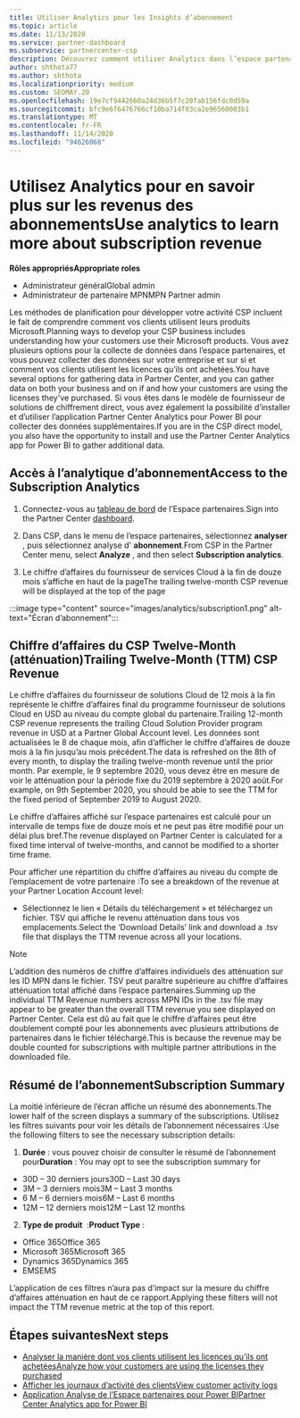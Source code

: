 ```yaml
---
title: Utiliser Analytics pour les Insights d’abonnement
ms.topic: article
ms.date: 11/13/2020
ms.service: partner-dashboard
ms.subservice: partnercenter-csp
description: Découvrez comment utiliser Analytics dans l’espace partenaires pour mieux comprendre votre activité et comment vos clients utilisent les licences que vous avez achetées.
author: shthota77
ms.author: shthota
ms.localizationpriority: medium
ms.custom: SEOMAY.20
ms.openlocfilehash: 19e7cf9442660a24d36b5f7c20fab156fdc0d59a
ms.sourcegitcommit: bfc9e6f6476766cf10ba714f03ca2e96560003b1
ms.translationtype: MT
ms.contentlocale: fr-FR
ms.lasthandoff: 11/14/2020
ms.locfileid: "94626068"
---
```

# <a name="use-analytics-to-learn-more-about-subscription-revenue"></a><span data-ttu-id="1ea9e-103">Utilisez Analytics pour en savoir plus sur les revenus des abonnements</span><span class="sxs-lookup"><span data-stu-id="1ea9e-103">Use analytics to learn more about subscription revenue</span></span>

<span data-ttu-id="1ea9e-104">**Rôles appropriés**</span><span class="sxs-lookup"><span data-stu-id="1ea9e-104">**Appropriate roles**</span></span>

- <span data-ttu-id="1ea9e-105">Administrateur général</span><span class="sxs-lookup"><span data-stu-id="1ea9e-105">Global admin</span></span>
- <span data-ttu-id="1ea9e-106">Administrateur de partenaire MPN</span><span class="sxs-lookup"><span data-stu-id="1ea9e-106">MPN Partner admin</span></span>

<span data-ttu-id="1ea9e-107">Les méthodes de planification pour développer votre activité CSP incluent le fait de comprendre comment vos clients utilisent leurs produits Microsoft.</span><span class="sxs-lookup"><span data-stu-id="1ea9e-107">Planning ways to develop your CSP business includes understanding how your customers use their Microsoft products.</span></span> <span data-ttu-id="1ea9e-108">Vous avez plusieurs options pour la collecte de données dans l’espace partenaires, et vous pouvez collecter des données sur votre entreprise et sur si et comment vos clients utilisent les licences qu’ils ont achetées.</span><span class="sxs-lookup"><span data-stu-id="1ea9e-108">You have several options for gathering data in Partner Center, and you can gather data on both your business and on if and how your customers are using the licenses they've purchased.</span></span> <span data-ttu-id="1ea9e-109">Si vous êtes dans le modèle de fournisseur de solutions de chiffrement direct, vous avez également la possibilité d’installer et d’utiliser l’application Partner Center Analytics pour Power BI pour collecter des données supplémentaires.</span><span class="sxs-lookup"><span data-stu-id="1ea9e-109">If you are in the CSP direct model, you also have the opportunity to install and use the Partner Center Analytics app for Power BI to gather additional data.</span></span>

## <a name="access-to-the-subscription-analytics"></a><span data-ttu-id="1ea9e-110">Accès à l’analytique d’abonnement</span><span class="sxs-lookup"><span data-stu-id="1ea9e-110">Access to the Subscription Analytics</span></span>

1. <span data-ttu-id="1ea9e-111">Connectez-vous au [tableau de bord](https://partner.microsoft.com/dashboard/home) de l’Espace partenaires.</span><span class="sxs-lookup"><span data-stu-id="1ea9e-111">Sign into the Partner Center [dashboard](https://partner.microsoft.com/dashboard/home).</span></span>
1. <span data-ttu-id="1ea9e-112">Dans CSP, dans le menu de l’espace partenaires, sélectionnez **analyser** , puis sélectionnez analyse d' **abonnement**.</span><span class="sxs-lookup"><span data-stu-id="1ea9e-112">From CSP in the Partner Center menu, select **Analyze** , and then select **Subscription analytics**.</span></span>

1. <span data-ttu-id="1ea9e-113">Le chiffre d’affaires du fournisseur de services Cloud à la fin de douze mois s’affiche en haut de la page</span><span class="sxs-lookup"><span data-stu-id="1ea9e-113">The trailing twelve-month CSP revenue will be displayed at the top of the page</span></span>

:::image type="content" source="images/analytics/subscription1.png" alt-text="Écran d’abonnement":::

## <a name="trailing-twelve-month-ttm-csp-revenue"></a><span data-ttu-id="1ea9e-115">Chiffre d’affaires du CSP Twelve-Month (atténuation)</span><span class="sxs-lookup"><span data-stu-id="1ea9e-115">Trailing Twelve-Month (TTM) CSP Revenue</span></span>

<span data-ttu-id="1ea9e-116">Le chiffre d’affaires du fournisseur de solutions Cloud de 12 mois à la fin représente le chiffre d’affaires final du programme fournisseur de solutions Cloud en USD au niveau du compte global du partenaire.</span><span class="sxs-lookup"><span data-stu-id="1ea9e-116">Trailing 12-month CSP revenue represents the trailing Cloud Solution Provider program revenue in USD at a Partner Global Account level.</span></span> <span data-ttu-id="1ea9e-117">Les données sont actualisées le 8 de chaque mois, afin d’afficher le chiffre d’affaires de douze mois à la fin jusqu’au mois précédent.</span><span class="sxs-lookup"><span data-stu-id="1ea9e-117">The data is refreshed on the 8th of every month, to display the trailing twelve-month revenue until the prior month.</span></span> <span data-ttu-id="1ea9e-118">Par exemple, le 9 septembre 2020, vous devez être en mesure de voir le atténuation pour la période fixe du 2019 septembre à 2020 août.</span><span class="sxs-lookup"><span data-stu-id="1ea9e-118">For example, on 9th September 2020, you should be able to see the TTM for the fixed period of September 2019 to August 2020.</span></span>

<span data-ttu-id="1ea9e-119">Le chiffre d’affaires affiché sur l’espace partenaires est calculé pour un intervalle de temps fixe de douze mois et ne peut pas être modifié pour un délai plus bref.</span><span class="sxs-lookup"><span data-stu-id="1ea9e-119">The revenue displayed on Partner Center is calculated for a fixed time interval of twelve-months, and cannot be modified to a shorter time frame.</span></span>

<span data-ttu-id="1ea9e-120">Pour afficher une répartition du chiffre d’affaires au niveau du compte de l’emplacement de votre partenaire :</span><span class="sxs-lookup"><span data-stu-id="1ea9e-120">To see a breakdown of the revenue at your Partner Location Account level:</span></span>

- <span data-ttu-id="1ea9e-121">Sélectionnez le lien « Détails du téléchargement » et téléchargez un fichier. TSV qui affiche le revenu atténuation dans tous vos emplacements.</span><span class="sxs-lookup"><span data-stu-id="1ea9e-121">Select the ‘Download Details’ link and download a .tsv file that displays the TTM revenue across all your locations.</span></span>

>[!NOTE] 
><span data-ttu-id="1ea9e-122">L’addition des numéros de chiffre d’affaires individuels des atténuation sur les ID MPN dans le fichier. TSV peut paraître supérieure au chiffre d’affaires atténuation total affiché dans l’espace partenaires.</span><span class="sxs-lookup"><span data-stu-id="1ea9e-122">Summing up the individual TTM Revenue numbers across MPN IDs in the .tsv file may appear to be greater than the overall TTM revenue you see displayed on Partner Center.</span></span> <span data-ttu-id="1ea9e-123">Cela est dû au fait que le chiffre d’affaires peut être doublement compté pour les abonnements avec plusieurs attributions de partenaires dans le fichier téléchargé.</span><span class="sxs-lookup"><span data-stu-id="1ea9e-123">This is because the revenue may be double counted for subscriptions with multiple partner attributions in the downloaded file.</span></span>

## <a name="subscription-summary"></a><span data-ttu-id="1ea9e-124">Résumé de l’abonnement</span><span class="sxs-lookup"><span data-stu-id="1ea9e-124">Subscription Summary</span></span>

<span data-ttu-id="1ea9e-125">La moitié inférieure de l’écran affiche un résumé des abonnements.</span><span class="sxs-lookup"><span data-stu-id="1ea9e-125">The lower half of the screen displays a summary of the subscriptions.</span></span> <span data-ttu-id="1ea9e-126">Utilisez les filtres suivants pour voir les détails de l’abonnement nécessaires :</span><span class="sxs-lookup"><span data-stu-id="1ea9e-126">Use the following filters to see the necessary subscription details:</span></span>  

1. <span data-ttu-id="1ea9e-127">**Durée** : vous pouvez choisir de consulter le résumé de l’abonnement pour</span><span class="sxs-lookup"><span data-stu-id="1ea9e-127">**Duration** : You may opt to see the subscription summary for</span></span> 

- <span data-ttu-id="1ea9e-128">30D – 30 derniers jours</span><span class="sxs-lookup"><span data-stu-id="1ea9e-128">30D – Last 30 days</span></span>
- <span data-ttu-id="1ea9e-129">3M – 3 derniers mois</span><span class="sxs-lookup"><span data-stu-id="1ea9e-129">3M – Last 3 months</span></span>
- <span data-ttu-id="1ea9e-130">6 M – 6 derniers mois</span><span class="sxs-lookup"><span data-stu-id="1ea9e-130">6M – Last 6 months</span></span>
- <span data-ttu-id="1ea9e-131">12M – 12 derniers mois</span><span class="sxs-lookup"><span data-stu-id="1ea9e-131">12M – Last 12 months</span></span>

2. <span data-ttu-id="1ea9e-132">**Type de produit**  :</span><span class="sxs-lookup"><span data-stu-id="1ea9e-132">**Product Type** :</span></span>
 
- <span data-ttu-id="1ea9e-133">Office 365</span><span class="sxs-lookup"><span data-stu-id="1ea9e-133">Office 365</span></span>
- <span data-ttu-id="1ea9e-134">Microsoft 365</span><span class="sxs-lookup"><span data-stu-id="1ea9e-134">Microsoft 365</span></span>
- <span data-ttu-id="1ea9e-135">Dynamics 365</span><span class="sxs-lookup"><span data-stu-id="1ea9e-135">Dynamics 365</span></span>
- <span data-ttu-id="1ea9e-136">EMS</span><span class="sxs-lookup"><span data-stu-id="1ea9e-136">EMS</span></span>

<span data-ttu-id="1ea9e-137">L’application de ces filtres n’aura pas d’impact sur la mesure du chiffre d’affaires atténuation en haut de ce rapport.</span><span class="sxs-lookup"><span data-stu-id="1ea9e-137">Applying these filters will not impact the TTM revenue metric at the top of this report.</span></span>


 
## <a name="next-steps"></a><span data-ttu-id="1ea9e-138">Étapes suivantes</span><span class="sxs-lookup"><span data-stu-id="1ea9e-138">Next steps</span></span>

- [<span data-ttu-id="1ea9e-139">Analyser la manière dont vos clients utilisent les licences qu’ils ont achetées</span><span class="sxs-lookup"><span data-stu-id="1ea9e-139">Analyze how your customers are using the licenses they purchased</span></span>](increasing-adoption-and-satisfaction.md)  
- [<span data-ttu-id="1ea9e-140">Afficher les journaux d’activité des clients</span><span class="sxs-lookup"><span data-stu-id="1ea9e-140">View customer activity logs</span></span>](activity-logs.md)
- [<span data-ttu-id="1ea9e-141">Application Analyse de l’Espace partenaires pour Power BI</span><span class="sxs-lookup"><span data-stu-id="1ea9e-141">Partner Center Analytics app for Power BI</span></span>](power-bi-app-for-direct-partners.md)






